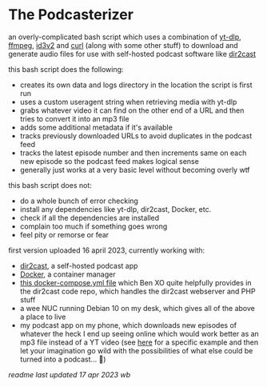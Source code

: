 # The Podcasterizer
an overly-complicated bash script which uses a combination of [yt-dlp](https://github.com/yt-dlp/yt-dlp), [ffmpeg](https://ffmpeg.org/), [id3v2](https://id3v2.sourceforge.net/) and [curl](https://curl.se/) (along with some other stuff) to download and generate audio files for use with self-hosted podcast software like [dir2cast](https://github.com/ben-xo/dir2cast)

this bash script does the following:

- creates its own data and logs directory in the location the script is first run
- uses a custom useragent string when retrieving media with yt-dlp
- grabs whatever video it can find on the other end of a URL and then tries to convert it into an mp3 file
- adds some additional metadata if it's available
- tracks previously downloaded URLs to avoid duplicates in the podcast feed
- tracks the latest episode number and then increments same on each new episode so the podcast feed makes logical sense
- generally just works at a very basic level without becoming overly wtf


this bash script does not:

- do a whole bunch of error checking
- install any dependencies like yt-dlp, dir2cast, Docker, etc.
- check if all the dependencies are installed
- complain too much if something goes wrong
- feel pity or remorse or fear


first version uploaded 16 april 2023, currently working with:
- [dir2cast](https://github.com/ben-xo/dir2cast), a self-hosted podcast app
- [Docker](https://www.docker.com/), a container manager
- [this docker-compose.yml file](https://github.com/ben-xo/dir2cast/blob/main/docker-compose.yml) which Ben XO quite helpfully provides in the dir2cast code repo, which handles the dir2cast webserver and PHP stuff
- a wee NUC running Debian 10 on my desk, which gives all of the above a place to live
- my podcast app on my phone, which downloads new episodes of whatever the heck I end up seeing online which would work better as an mp3 file instead of a YT video (see [here](https://www.youtube.com/watch?v=OOxWQ9CF-y4) for a specific example and then let your imagination go wild with the possibilities of what else could be turned into a podcast... :musical_note:)


*readme last updated 17 apr 2023 wb*


